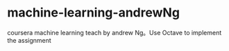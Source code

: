 # machine-learning-andrewNg
coursera machine learning teach by andrew Ng。Use Octave to implement the assignment
